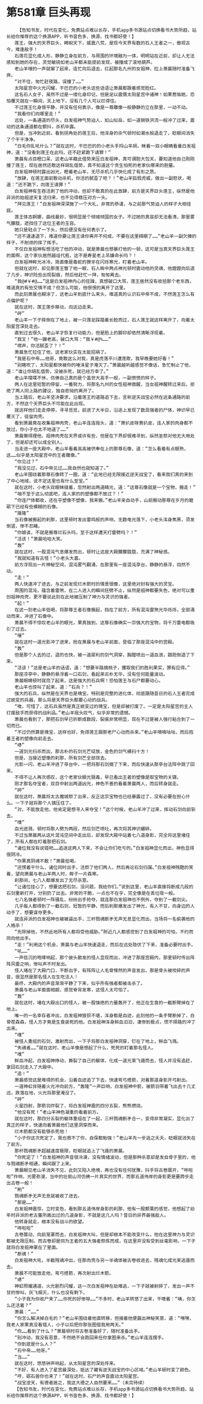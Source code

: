 # 第581章 巨头再现
        【告知书友，时代在变化，免费站点难以长存，手机app多书源站点切换看书大势所趋，站长给你推荐的这个换源APP，听书音色多、换源、找书都好使！】
       莲王，强大的天界巨头，睥睨天下，威震八荒，是现今天界有数的石人王者之一，傲视古今，难逢敌手！
       石莲花显化成人形，静静立身在前方，与周围的环境融为一体，明明站在近前，却让人无法感知到她的存在，灵觉敏锐如老山羊都未能提前发现，被撞成了滚地葫芦。
       老山羊嗖的一声就窜了起来，连忙向后退去，扛起那名九州的女祖神，拉上萧晨随时准备飞奔。
       “对不住，匆忙赶夜路，误撞了……”
       太阳星宫中火光闪耀，干巴巴的小老头这些话语让萧晨都跟着感觉脸红。
       这名石人女子，虽然不过是一缕化身印记，但是足以震慑太阳星宫中诸神！如果惹恼她，恐怕覆灭就在一瞬间，天上地下，没有几个人可以拦得住。
       不过莲王化身很平静，并没有任何表示，像是一尊雕像一般静静的立在那里，一动不动。
       “我看你们向哪里走！”
       远处，一条通道的尽头，白发祖神气势迫人，如山似岳，如一道钢铁洪流一般冲了过来，震动的这条通道都在颤抖，杀机毕露。
       但是，当冲到近前，看到拐角处的莲王后，他浑身的杀气顿时如潮水般退走了，眨眼间消失了个干干净净。
       “白毛你乱吼什么？”就在这时，干巴巴的的小老头手捋山羊胡，眯着一双小眼睛看着白发祖神，道：“没看到莲王在此吗，还不赶紧跪下请罪！”
       萧晨有点目瞪口呆，这老山羊藉此借势来压白发祖神，真可谓胆大包天，要知道他自己刚刚撞了莲王，现在居然还敢这样胡乱借势，真不知道这个贪生怕死的老家伙哪来的胆量。
       白发祖神顿时露出凶光，瞪着老山羊，无尽杀机几乎快化成了有形之质。
       “放肆，在莲王面前敢动杀机，你活的腻歪了吧？！”老山羊狐假虎威，做出一副怒状，喝道：“还不跪下，向莲王请罪！”
       白发祖神有生吞活剥了他的冲动，但却不敢真的在此放肆，前方是天界巨头莲王，纵然是他异派的始祖逆天复活归来，也不见得稳压对方一头。
       “拜见莲王！”白发祖神深深施了一个大礼，非常的恭谨，与之前那气势迫人的样子大相径庭。
       莲王体态婀娜，曲线曼妙，很明显是个倾城倾国的女子。不过她的真容却无法看清，那里雾气朦胧，遮挡住了这位王者的玉容。
       她只是轻点了一下头，然后便没有任何表示了。
       “还不速速退下，难道你要让莲王请你离开不何成，不要在这里碍眼了……”老山羊一副欠揍的样子，不耐烦的挥了挥手。
       不仅白发祖神有想活吃了他的冲动，就是萧晨也想暴打他的一顿，这可是当真天界巨头莲王的面啊，这个家伙居然越俎代庖，这不是寿星老上吊嫌命长吗？！
       白发祖神眸光冰冷，简直像是毒蛇的獠牙在闪烁寒光，盯着老山羊。
       但就在这时，却见那莲王瞥了他一眼，石人眸中两点神光顿时震动他的灵魂，他蹬蹬向后退了几步，神识险些出现裂痕，然后他赶忙一拜，匆匆离去。
       “我@#￥#@……”这是白发祖神内心的狂躁，真想破口大骂，莲王居然没有收拾那个老东西，难道真的有些交情不成？但怎么可能，他恨恨的离开了这里。
       而此刻萧晨也糊涂了，这老山羊到底什么来头，难道真的认识石中帝不成，不然莲王怎么有点偏护呢？
       就在这时，莲王莲步移动，向这边走来。
       “砰”
       老山羊一下子摔倒在了地上，被一只莲足踩踏着长脸而过，石人莲王就这样离开了，向着太阳星宫深处走去。
       直到过去很久，老山羊才恢复行动能力，但是脸上的脚印却依然清晰浮现着。
       “我叉！”他一蹦老高，破口大骂：“我￥#@%……”
       “噤声，你活腻歪了？！”
       萧晨急忙拉住了他，这老家伙实在太能招祸了。
       “我是石中帝……他哥，竟敢这么对我，真是虎落平川遭莲欺，我早晚要她好看！”
       “别瞎吹了，太阳星都快被你的唾沫星子淹灭了。”萧晨越听越感觉不像话，急忙制止了他，道：“谁让你胡乱借势，没被杀死，就已经万幸了。”
       老山羊喋喋不休，仿佛自己真的是个盖世大高手一般，一副愤愤的样子。
       两人在这里短暂的停留，一番努力，将那名九州的女性祖神救醒，当女祖神醒转过来后，拒绝了两人同上路的建议，独自悲恸的离开了。
       当上路后，老山羊坚决要求，沿着莲王的道路追下去，言称逆天战宝必然在这条通路的前方，不然这个天界巨头不可能在此出现。
       就这样他们走走停停，寻寻觅觅，前进了大半日，沿途上发现了数具强者的尸体，神识早已覆灭了，徒留肉壳。
       看到萧晨竟在收集祖神肉壳，老山羊连连摇头，道：“萧扒皮呀萧扒皮，连人家的肉身都不放过，你小子也太不地道了……”
       萧晨懒得理他，祖神肉壳在天界或许有些，但是在下界却很难寻到，纵然圣祭对他无大用处了，但是却还可以成全别人。
       当走进一座大殿中，老山羊看着高高被供奉在上的那尊石像，道：“怎么看着有点眼熟，这……似乎是太阳星宫中的王者雕像。”
       “你见过？”
       “我没见过，石中帝见过……我自然也就知道了。”
       老山羊围绕着那尊石像转了一圈，道：“此地已经无限接近逆天战宝了，看来我们真的来到了中心地域，说不定这里也有什么至宝。”
       就在这时，小老头双眼眯缝着，忽然射出两道精光，道：“这尊石像就是一个宝物，搬走！”
       “咱不至于这么彻底吧，连人家的的塑像都不放过？！”
       “你连尸体都收，还在乎塑像不塑像，我来搬。”老山羊亲自动手，山前搬动那尊在岁月的磨砺下已经有些模糊的石像。
       “隆隆”
       当石像被搬起的刹那，这里顿时发出雷鸣般的声响，无数电光落下，小老头浑身焦黑，须发倒竖，惨不忍睹。
       “你娘诶，不就是搬尊烂石头吗，至于这样遭天打雷劈吗？！”
       “活该！”萧晨哈哈大笑。
       “轰”
       就在这时，一股混沌气息爆发而出，顿时让这座大殿朦朦胧胧，充满了神秘感。
       “我就知道有古怪！”小老头大喜。
       前方浮现出一片神秘空间，混沌雾气翻涌，在那里有一座混沌亭台，静静的悬浮，岿然不动。
       “走！”
       两人快速冲了进去，与之前发现烂木箭时的情景很像，这里绝对封有强大的灵宝。
       周围的混沌，蕴含着雷煞，在二人进入的瞬间狂劈不止，纵然是祖神都要失色，绝对可以重创祖神肉壳，更不要说此刻在此地被压制了神力与灵识的强者。
       “起！”
       在这一刻老山羊低喝，将那尊王者石像搬起，挡在了前方，所有混沌雷煞光华烁烁，全部涌动而来，冲进了石像中。
       萧晨不得不惊叹老山羊的眼光，果真独到，这尊石像确实一宗强大的宝物，将千万雷电都吸引了过去。
       “嗖”
       就在这时一道光影冲了进来，抢在萧晨与老山羊前面，登临了那座混沌中的宫殿。
       “轰”
       但是那个人去的过，退的也快，被一道犀利的剑气洞穿，胸膛喷出一道血浪，踉跄倒退了下来。
       “活该！”这是老山羊的话语，道：“想要半路摘桃子，攫取我们的胜利果实，罪有应得。”
       那座凉亭中，静静的悬浮着一口石剑，看起来古朴无华，没有任何能量波动。
       萧晨眼睛顿时就亮了起来，这是强大的石兵啊！恐怕莲王与石尸都要动心。
       老山羊也惊叫了起来，道：“石兵？！”
       强大的石兵，纵然是在天界也是瑰宝。特别是完整的进化体，彻底跟随昔日的石人王者完成过蜕变的兵器，那么将是天界巨头都要心动的战兵。
       “唉，可惜了，这石兵虽然是真正蜕变过的瑰宝，但是却被打废了。一定是太阳星宫的主人打废敌手而获得的战利品。”老山羊摇头叹气，似乎非常的遗憾。
       萧晨也看到了，那把石剑早已折断成数段，裂痕非常明显，现在不过是被人强行粘合到了一切而已。
       “不过仍然算是瑰宝，这样也好，免得莲王跟那老尸心动而杀来。”老山羊嘀嘀咕咕，而后抱着王者的塑像向前走去。
       “哧”
       一道剑光扫杀而出，那古朴的石剑光芒绽放，金色的剑气横扫十方！
       但是，当接近塑像的刹那，所有剑芒全部敛去。
       光影一闪，老山羊冲进了亭台中，一把将那石剑摘了下来，而后快速从那亭台法阵中跳了回来。
       不得不让人再次感叹，这个老家伙眼光狠毒，早已看出王者的塑像是取宝物的关键。
       刚才那名夺宝者，双目中射出两道凶光，神色不善的看着萧晨两人，而后转身就走。
       “砰”
       就在这时，萧晨将太古魔城祭了出来，反正这宗宝物也已经暴露过了，没有必要在担心什么。一下子就将那个人镇压住了。
       “对，不能放走他，他肯定是想寻人来夺宝！”这个时候，老山羊冲了过来，挥动石剑向前斩去。
       “噗”
       血光迸溅，顿时将那人劈为两段，然后剑芒喷吐，再次将其神识碾碎。
       不过当萧晨两从这片混沌空间中走出后，却发现大殿中站着七八道身影，完全将这里堵住了，所有人都在盯着那把石剑。
       “诸位我没有说错吧……追逐这两人下来，不会让你们吃亏的。”白发祖神显化而出，神色显得很阴冷。
       “你果真阴魂不散！”萧晨低喝。
       “还愣着干什么，诸位同时出手，活祭了他们两人，然后再论石剑归属。”白发祖神残酷的笑着，望向萧晨与老山羊两人时，眸子一片森寒。
       刹那间，七八人都爆发出了无尽杀意。
       “让诸位挂心了，想要这把石剑，没问题，我给你们。”说到这里，老山羊直接将断成几段的石剑重新打开，分别扔了出去。非常的干脆，一点也不在乎，完全像是在丢垃圾一般。
       七八名强者顿时一阵骚乱，纷纷出手抢夺，就连那白发祖神也不例外，夺到了一截剑尖。
       几乎每人都得到了一截石剑，短暂的平静，而后刹那爆发出了神光，有人不甘，向身边的人动手了，想要谋夺更多。
       就连异派的白发祖神也被被逼出手，三杆戮魂断矛无声无息显化而出，当场将一名偷袭他的人格杀！
       “先除掉他，不然此地所有人都将受他威胁。”附近几人都感觉到了白发祖神的可怕，不约而同向他出手。
       “走！”利用这个机会，萧晨与老山羊快速退走，而后在远处隐伏了下来，准备必要时出手。
       “吼……”
       一声低沉的咆哮响起，那个披头散发的怪人显现而出，冲进了那座宫殿内，那里顿时传出阵阵风雷之响，惨叫声不时发出。
       怪人堵在了大殿门口，不断出手，有阵阵让人毛骨悚然的声音发出，那是骨头被咬碎的声音，很显然是那名怪人在生吃活人！
       最终，大殿内的声音渐渐平静了下来，似乎所有强者都被击杀了。
       萧晨与老山羊面面相觑，感觉脊背发寒，这怪人太可怕了。
       “轰”
       就在这时，堵在大殿出口的怪人，被一股强绝的力量轰开了，他正在生食的一截断臂掉在了地上。
       唯一的一名幸存者冲出，白发祖神狼狈不堪，浑身都是血迹，此刻他的一条手臂断掉了，白骨茬森森，怪人方才竟是生食装死的他。白发祖神浑身鲜血汩汩，凄惨到极点，慌不择路的冲了出来。
       “噗”
       被怪人重组的石剑，激射而出，一下子将那白发祖神洞穿，钉在了地上，鲜血飞溅。
       “失魂者……”就在这时，老山羊像是想起了什么，死死的盯着那名怪人。
       “噗”
       鲜血冲起，白发祖神挣动，撕裂了自己的躯体，化成一道光束飞遁而去，怪人并没有追赶，拿回石剑走入了大殿中。
       “追！”
       萧晨感觉这是难得的机会，沿着血迹追了下去，快速弯弓搭箭，对着那道身影开弓射出。
       一道神虹伴随着火光冲向前方，“轰隆”一声巨响，白发祖神中箭，被箭羽带着飞出去十几丈远，跌落在地，火光将那里淹没了。
       “砰”
       火星四射，那箭羽炸裂了，将白发祖神震的四分五裂，熊熊燃烧。
       “他没有死！”老山羊神色凝重的看着前方。
       就在这时，那四分五裂的躯体重组在了一起，三杆戮魂断矛合一，变得非常凝实，显化出了真正的样子，快速向着萧晨他们这里洞穿而来。
       烂木箭都没有能够杀死他！
       “小子你这次死定了，我也救不了你，自保都勉强！”老山羊先一步逃之夭夭，眨眼就消失在了前方。
       那杆戮魂断矛超越速度极限，眨眼就追上了飞遁的萧晨。
       “你死定了！”白发祖神的声音很冷漠，没有情绪波动，但是那种杀意却是发自骨子里的，他与戮魂断矛相通，瞬间跟了上来。
       萧晨眼见老山羊消失不见，此刻又陷入绝境，再也没有任何犹豫，抖手将古卷展开，“哗啦啦”作响，光雾弥漫，当中的壮丽山河仿佛一片真实的世界，而那五道伟岸的身影更是要跨步走出古卷一般！
       “刷”
       戮魂断矛无声无息就被收了进去。
       “那是……”
       白发祖神震惊，立时变色，看到那五道伟岸身影的刹那，他有一股颤栗的感觉，他想起了幼年时异派的老古董所画出过的几道身影，不就是这几人吗？昔日的异界最强敌人。
       他转身就走，根本没有战斗的欲望。
       “哗啦啦”
       古卷展动，向前笼罩而去，白发祖神大叫，但是却根本不能改变什么，他在这里神力与灵识都被无限压制。而古卷却是同为王者的五大强者祭炼而成，在这里并没有受到丝毫影响，一下子就将白发祖神罩在了里面。
       “断魂！”
       白发祖神大吼，半截残魂冲出，任那肉壳与另一半魂体被古卷收进去，残魂化成光束逃遁而去。
       萧晨不可能放走他，弯弓搭箭，再次射出烂木箭。
       “哧”
       神虹照耀通道，火光剧烈闪耀，这一次白发祖神在劫难逃，一下子就被射碎了，发出一声不甘的惨叫，灰飞烟灭，什么也没有剩下。
       “小子我为你收尸来了……你死的好惨呀……”不多时，老山羊转悠了出来，干嚎着：“咦，你怎么还活着？”
       萧晨：“……”
       “你怎么解决掉白毛的？”老山羊围绕着他直转移，但接着他便露出神秘笑意，道：“嘿嘿，我老人家果真没看错人，小子以后把你那张图借我用两天。”
       “你……看到了什么？”萧晨顿时将古卷准备好了，随时准备出手。
       “别冲动，我没有恶意，不然绝不会跑回来任你拿图来杀。”老山羊连连摆手。
       “你到底是什么人？”
       “石中帝……他哥。”
       “当……”
       就在这时，悠悠钟声响起，从太阳星宫的深处传来。
       “不好，有人进入了星宫最深处，抵达了藏有逆天战宝的中心区域。”老山羊顿时变了颜色。
       “哼，砺石兽你也来了！”就在这时，石尸的声音震动太阳星宫。
       “战宝逆天，有德者居之，我这大德之人自然要来……”（未完待续）
       【告知书友，时代在变化，免费站点难以长存，手机app多书源站点切换看书大势所趋，站长给你推荐的这个换源APP，听书音色多、换源、找书都好使！】